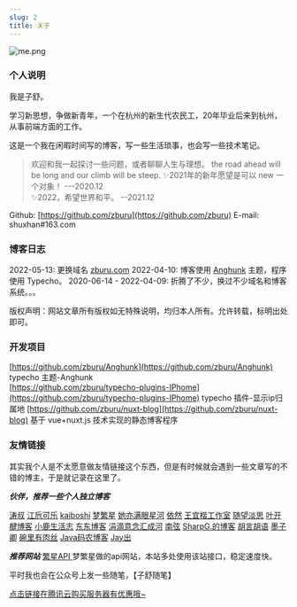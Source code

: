 ```yaml
---
slug: 2
title: 关于
---
```



![me.png](https://oss.zburu.com/i/2022/07/06/62c546e0d0480.png)

### 个人说明

我是子舒。

学习新思想，争做新青年，一个在杭州的新生代农民工，20年毕业后来到杭州，从事前端方面的工作。

这是一个我在闲暇时间写的博客，写一些生活琐事，也会写一些技术笔记。

>欢迎和我一起探讨一些问题，或者聊聊人生与理想。 
>the road ahead will be long and our climb will be steep.
>✨2021年的新年愿望是可以 new 一个对象！ ---2020.12  
✨2022，希望世界和平。 --2021.12


Github: [https://github.com/zburu](https://github.com/zburu)
E-mail: shuxhan#163.com


### 博客日志
2022-05-13: 更换域名 [zburu.com](https://zburu.com)
2022-04-10: 博客使用 [Anghunk](https://github.com/zburu/Anghunk) 主题，程序使用 Typecho。
2020-06-14 - 2022-04-09: 折腾了不少，换过不少域名和博客系统。。。

版权声明：网站文章所有版权如无特殊说明，均归本人所有。允许转载，标明出处即可。

### 开发项目

[https://github.com/zburu/Anghunk](https://github.com/zburu/Anghunk) typecho 主题-Anghunk  
[https://github.com/zburu/typecho-plugins-IPhome](https://github.com/zburu/typecho-plugins-IPhome) typecho 插件-显示ip归属地
[https://github.com/zburu/nuxt-blog](https://github.com/zburu/nuxt-blog) 基于 vue+nuxt.js 技术实现的静态博客程序

### 友情链接

其实我个人是不太愿意做友情链接这个东西，但是有时候就会遇到一些文章写的不错的博主，于是就记录在这里了。

***伙伴，推荐一些个人独立博客***

[涛叔](https://taoshu.in)  [江卮可乐](https://blog.ijann.com)  [kaiboshi](https://kaiboshi.gitee.io)  [梦繁星](https://www.emoao.com)  [她亦满眼星河](https://blog.whalefall.space)  [依然](https://wind.ink)  [王宜楷工作室](http://www.wangyikai.com)  [随望淡思](https://www.lushaojun.com)  [叶开楗博客](https://xn--qpru0x.cn)  [小鹿生活志](https://www.t223.top)  [东东博客](http://blog.shutwin.com)  [涓滴意念汇成河](http://www.zahui.top)  [南弦](https://www.aerowang.cn)  [SharpG.的博客](https://www.sharpgan.com)  [胡言胡语](https://husay.cc)  [墨子卿](https://moziqing.com/)  [碗里有肉丝](https://www.urosi.cn)  [Java码农博客](https://ichochy.com)  [Jay出](https://tgcsblog.top)


***推荐网站***
[繁星API ](https://api.emoao.com/) 梦繁星做的api网站，本站多处使用该站接口，稳定速度快。

平时我也会在公众号上发一些随笔，【子舒随笔】

[点击链接在腾讯云购买服务器有优惠哦~](https://curl.qcloud.com/opakHBek)

